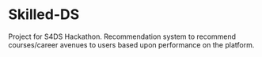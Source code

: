 # Skilled-DS

Project for S4DS Hackathon. Recommendation system to recommend courses/career avenues to users based upon performance on the platform. 

